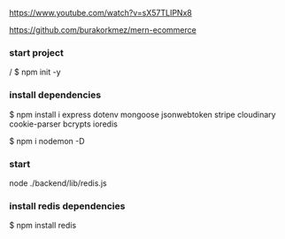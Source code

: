 https://www.youtube.com/watch?v=sX57TLIPNx8

https://github.com/burakorkmez/mern-ecommerce

### start project
/
$ npm init -y

### install dependencies

$ npm install i express dotenv mongoose jsonwebtoken stripe cloudinary cookie-parser bcrypts ioredis

$ npm i nodemon -D


### start 
node ./backend/lib/redis.js

### install redis dependencies
$ npm install redis